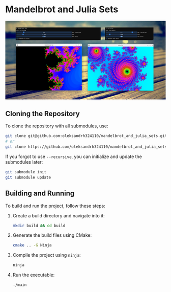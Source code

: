 # Mandelbrot and Julia Sets

![Screenshot of the project](screenshots/1.png)

## Cloning the Repository

To clone the repository with all submodules, use:

```bash
git clone git@github.com:oleksandrh324110/mandelbrot_and_julia_sets.git --recursive && cd mandelbrot_and_julia_sets
# or
git clone https://github.com/oleksandrh324110/mandelbrot_and_julia_sets.git --recursive && cd mandelbrot_and_julia_sets
```

If you forgot to use `--recursive`, you can initialize and update the submodules later:

```bash
git submodule init
git submodule update
```

## Building and Running

To build and run the project, follow these steps:

1. Create a build directory and navigate into it:

   ```bash
   mkdir build && cd build
   ```

2. Generate the build files using CMake:

   ```bash
   cmake .. -G Ninja
   ```

3. Compile the project using `ninja`:

   ```bash
   ninja
   ```

4. Run the executable:

   ```bash
   ./main
   ```
